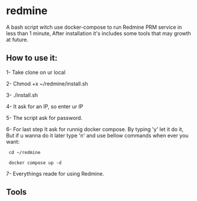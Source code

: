 # redmine

A bash script witch use docker-compose to run Redmine PRM service in less than 1 minute, After installation it's includes some tools that may growth at future.

## How to use it:
1- Take clone on ur local 

2- Chmod +x ~/redmine/install.sh

3- ./install.sh

4- It ask for an IP, so enter ur IP

5- The script ask for password.

6- For last step It ask for runnig docker compose. By typing 'y' let it do it, But if u wanna do it later type 'n' and use bellow commands when ever you want:

     cd ~/redmine 
     
     docker compose up -d 
     
7- Everythings reade for using Redmine.



## Tools

